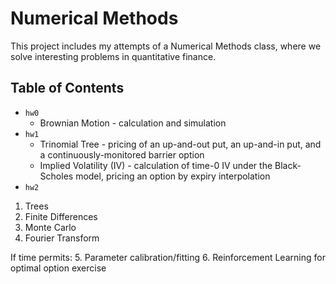 # Numerical Methods
This project includes my attempts of a Numerical Methods class, where we solve interesting problems in quantitative finance.

## Table of Contents
* `hw0`
   - Brownian Motion - calculation and simulation
* `hw1`
   - Trinomial Tree - pricing of an up-and-out put, an up-and-in put, and a continuously-monitored barrier option
   - Implied Volatility (IV) - calculation of time-0 IV under the Black-Scholes model, pricing an option by expiry interpolation
* `hw2`
1. Trees
2. Finite Differences
3. Monte Carlo
4. Fourier Transform

If time permits:
5. Parameter calibration/fitting
6. Reinforcement Learning for optimal option exercise
